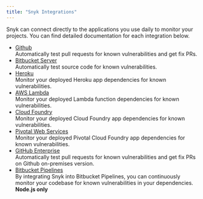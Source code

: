 ```yaml
---
title: "Snyk Integrations"
---
```


Snyk can connect directly to the applications you use daily to monitor your projects. You can find detailed documentation for each integration below.

<ul class="list--underlined">
  <li><a class="h5" href="/docs/github">Github</a><br/>Automatically test pull requests for known vulnerabilities and get fix PRs.</li>
  <li><a class="h5" href="/docs/bitbucket-server">Bitbucket Server</a><br/>Automatically test source code for known vulnerabilities.</li>
  <li><a class="h5" href="/docs/heroku">Heroku</a><br/>Monitor your deployed Heroku app dependencies for known vulnerabilities.</li>
  <li><a class="h5" href="/docs/aws-lambda">AWS Lambda</a><br/>Monitor your deployed Lambda function dependencies for known vulnerabilities.</li>
  <li><a class="h5" href="/docs/cloud-foundry">Cloud Foundry</a><br/>Monitor your deployed Cloud Foundry app dependencies for known vulnerabilities.</li>
  <li><a class="h5" href="/docs/pivotal-web-services">Pivotal Web Services</a><br/>Monitor your deployed Pivotal Cloud Foundry app dependencies for known vulnerabilities.</li>
  <li><a class="h5" href="/docs/snyk-broker">GitHub Enterprise</a><br/>Automatically test pull requests for known vulnerabilities and get fix PRs on Github on-premises version.</li>
  <li><a class="h5" href="/docs/bitbucket">Bitbucket Pipelines</a><br/>By integrating Snyk into Bitbucket Pipelines, you can continuously monitor your codebase for known vulnerabilities in your dependencies. <strong>Node.js only</strong></li>
</ul>
